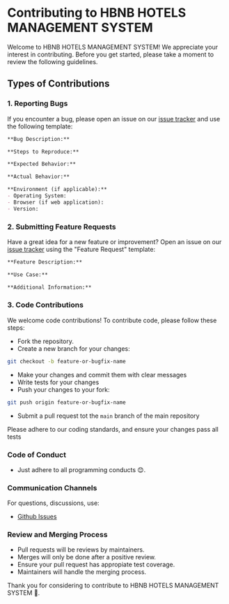 # Contributing to HBNB HOTELS MANAGEMENT SYSTEM

Welcome to HBNB HOTELS MANAGEMENT SYSTEM! We appreciate your interest in contributing. Before you get started, please take a moment to review the following guidelines.

## Types of Contributions

### 1. Reporting Bugs

If you encounter a bug, please open an issue on our [issue tracker](https://github.com/Grandkojo/HBNB-HOTELS-SYSTEM/issues) and use the following template:

```markdown
**Bug Description:**

**Steps to Reproduce:**

**Expected Behavior:**

**Actual Behavior:**

**Environment (if applicable):**
- Operating System:
- Browser (if web application):
- Version:
```

### 2. Submitting Feature Requests

Have a great idea for a new feature or improvement? Open an issue on our [issue tracker](https://github.com/Grandkojo/HBNB-HOTELS-SYSTEM/issues) using the "Feature Request" template:

```markdown
**Feature Description:**

**Use Case:**

**Additional Information:**

```

### 3. Code Contributions

We welcome code contributions! To contribute code, please follow these steps:
    
- Fork the repository.
- Create a new branch for your changes:
```bash
git checkout -b feature-or-bugfix-name
```
- Make your changes and commit them with clear messages
- Write tests for your changes
- Push your changes to your fork:
```bash
git push origin feature-or-bugfix-name
```
- Submit a pull request tot the `main` branch of the main repository

Please adhere to our coding standards, and ensure your changes pass all tests

### Code of Conduct
- Just adhere to all programming conducts 😊.

### Communication Channels
For questions, discussions, use:
- [Github Issues](https://github.com/Grandkojo/HBNB-HOTELS-SYSTEM/issues)

### Review and Merging Process
- Pull requests will be reviews by maintainers.
- Merges will only be done after a positive review.
- Ensure your pull request has appropiate test coverage.
- Maintainers will handle the merging process.

Thank you for considering to contribute to HBNB HOTELS MANAGEMENT SYSTEM 🚀.